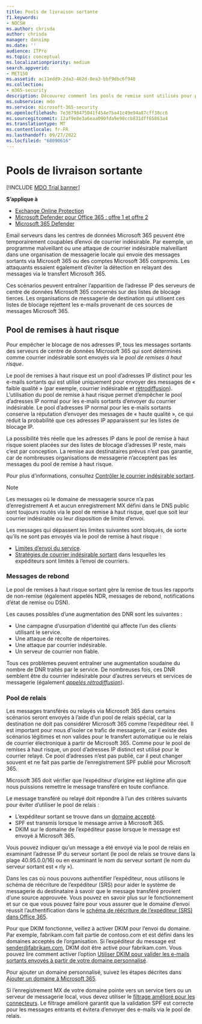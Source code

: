 ```yaml
---
title: Pools de livraison sortante
f1.keywords:
- NOCSH
ms.author: chrisda
author: chrisda
manager: dansimp
ms.date: ''
audience: ITPro
ms.topic: conceptual
ms.localizationpriority: medium
search.appverid:
- MET150
ms.assetid: ac11edd9-2da3-462d-8ea3-bbf9dbc6f948
ms.collection:
- m365-security
description: Découvrez comment les pools de remise sont utilisés pour protéger la réputation des serveurs de messagerie dans les centres de données Microsoft 365.
ms.subservice: mdo
ms.service: microsoft-365-security
ms.openlocfilehash: 7e36798475041f454e7ba41c49e94a87cff38cc6
ms.sourcegitcommit: 12af9e8e3a6eaa090fda9e98ccb831dff65863a4
ms.translationtype: MT
ms.contentlocale: fr-FR
ms.lasthandoff: 09/27/2022
ms.locfileid: "68090616"
---
```

# <a name="outbound-delivery-pools"></a>Pools de livraison sortante

[!INCLUDE [MDO Trial banner](../includes/mdo-trial-banner.md)]

**S’applique à**
- [Exchange Online Protection](exchange-online-protection-overview.md)
- [Microsoft Defender pour Office 365 : offre 1 et offre 2](defender-for-office-365.md)
- [Microsoft 365 Defender](../defender/microsoft-365-defender.md)

Email serveurs dans les centres de données Microsoft 365 peuvent être temporairement coupables d’envoi de courrier indésirable. Par exemple, un programme malveillant ou une attaque de courrier indésirable malveillant dans une organisation de messagerie locale qui envoie des messages sortants via Microsoft 365 ou des comptes Microsoft 365 compromis. Les attaquants essaient également d’éviter la détection en relayant des messages via le transfert Microsoft 365.

Ces scénarios peuvent entraîner l’apparition de l’adresse IP des serveurs de centre de données Microsoft 365 concernés sur des listes de blocage tierces. Les organisations de messagerie de destination qui utilisent ces listes de blocage rejettent les e-mails provenant de ces sources de messages Microsoft 365.

## <a name="high-risk-delivery-pool"></a>Pool de remises à haut risque

Pour empêcher le blocage de nos adresses IP, tous les messages sortants des serveurs de centre de données Microsoft 365 qui sont déterminés comme courrier indésirable sont envoyés via le _pool de remises à haut risque_.

Le pool de remises à haut risque est un pool d’adresses IP distinct pour les e-mails sortants qui est utilisé uniquement pour envoyer des messages de « faible qualité » (par exemple, courrier indésirable et [rétrodiffusion](backscatter-messages-and-eop.md)). L’utilisation du pool de remise à haut risque permet d’empêcher le pool d’adresses IP normal pour les e-mails sortants d’envoyer du courrier indésirable. Le pool d’adresses IP normal pour les e-mails sortants conserve la réputation d’envoyer des messages de « haute qualité », ce qui réduit la probabilité que ces adresses IP apparaissent sur les listes de blocage IP.

La possibilité très réelle que les adresses IP dans le pool de remise à haut risque soient placées sur des listes de blocage d’adresses IP reste, mais c’est par conception. La remise aux destinataires prévus n’est pas garantie, car de nombreuses organisations de messagerie n’acceptent pas les messages du pool de remise à haut risque.

Pour plus d’informations, consultez [Contrôler le courrier indésirable sortant](outbound-spam-controls.md).

> [!NOTE]
> Les messages où le domaine de messagerie source n’a pas d’enregistrement A et aucun enregistrement MX défini dans le DNS public sont toujours routés via le pool de remise à haut risque, quel que soit leur courrier indésirable ou leur disposition de limite d’envoi.
>
> Les messages qui dépassent les limites suivantes sont bloqués, de sorte qu’ils ne sont pas envoyés via le pool de remise à haut risque :
>
> - [Limites d’envoi du service](/office365/servicedescriptions/exchange-online-service-description/exchange-online-limits#sending-limits-across-office-365-options).
> - [Stratégies de courrier indésirable sortant](configure-the-outbound-spam-policy.md) dans lesquelles les expéditeurs sont limités à l’envoi de courriers.

### <a name="bounce-messages"></a>Messages de rebond

Le pool de remises à haut risque sortant gère la remise de tous les rapports de non-remise (également appelés NDR, messages de rebond, notifications d’état de remise ou DSN).

Les causes possibles d’une augmentation des DNR sont les suivantes :

- Une campagne d’usurpation d’identité qui affecte l’un des clients utilisant le service.
- Une attaque de récolte de répertoires.
- Une attaque par courrier indésirable.
- Un serveur de courrier non fiable.

Tous ces problèmes peuvent entraîner une augmentation soudaine du nombre de DNR traités par le service. De nombreuses fois, ces DNR semblent être du courrier indésirable pour d’autres serveurs et services de messagerie (également _[appelés rétrodiffusion](backscatter-messages-and-eop.md)_).

### <a name="relay-pool"></a>Pool de relais

Les messages transférés ou relayés via Microsoft 365 dans certains scénarios seront envoyés à l’aide d’un pool de relais spécial, car la destination ne doit pas considérer Microsoft 365 comme l’expéditeur réel. Il est important pour nous d’isoler ce trafic de messagerie, car il existe des scénarios légitimes et non valides pour le transfert automatique ou le relais de courrier électronique à partir de Microsoft 365. Comme pour le pool de remises à haut risque, un pool d’adresses IP distinct est utilisé pour le courrier relayé. Ce pool d’adresses n’est pas publié, car il peut changer souvent et ne fait pas partie de l’enregistrement SPF publié pour Microsoft 365.

Microsoft 365 doit vérifier que l’expéditeur d’origine est légitime afin que nous puissions remettre le message transféré en toute confiance.

Le message transféré ou relayé doit répondre à l’un des critères suivants pour éviter d’utiliser le pool de relais :

- L’expéditeur sortant se trouve dans un [domaine accepté](/exchange/mail-flow-best-practices/manage-accepted-domains/manage-accepted-domains).
- SPF est transmis lorsque le message arrive à Microsoft 365.
- DKIM sur le domaine de l’expéditeur passe lorsque le message est envoyé à Microsoft 365.

Vous pouvez indiquer qu’un message a été envoyé via le pool de relais en examinant l’adresse IP du serveur sortant (le pool de relais se trouve dans la plage 40.95.0.0/16) ou en examinant le nom du serveur sortant (le nom du serveur sortant est « rly »).

Dans les cas où nous pouvons authentifier l’expéditeur, nous utilisons le schéma de réécriture de l’expéditeur (SRS) pour aider le système de messagerie du destinataire à savoir que le message transféré provient d’une source approuvée. Vous pouvez en savoir plus sur le fonctionnement et sur ce que vous pouvez faire pour vous assurer que le domaine d’envoi réussit l’authentification dans le [schéma de réécriture de l’expéditeur (SRS) dans Office 365](/office365/troubleshoot/antispam/sender-rewriting-scheme).

Pour que DKIM fonctionne, veillez à activer DKIM pour l’envoi du domaine. Par exemple, fabrikam.com fait partie de contoso.com et est défini dans les domaines acceptés de l’organisation. Si l’expéditeur du message est sender@fabrikam.com, DKIM doit être activé pour fabrikam.com. Vous pouvez lire comment activer l’option [Utiliser DKIM pour valider les e-mails sortants envoyés à partir de votre domaine personnalisé](use-dkim-to-validate-outbound-email.md).

Pour ajouter un domaine personnalisé, suivez les étapes décrites dans [Ajouter un domaine à Microsoft 365](../../admin/setup/add-domain.md).

Si l’enregistrement MX de votre domaine pointe vers un service tiers ou un serveur de messagerie local, vous devez utiliser le [filtrage amélioré pour les connecteurs](/exchange/mail-flow-best-practices/use-connectors-to-configure-mail-flow/enhanced-filtering-for-connectors). Le filtrage amélioré garantit que la validation SPF est correcte pour les messages entrants et évitera d’envoyer des e-mails via le pool de relais.
